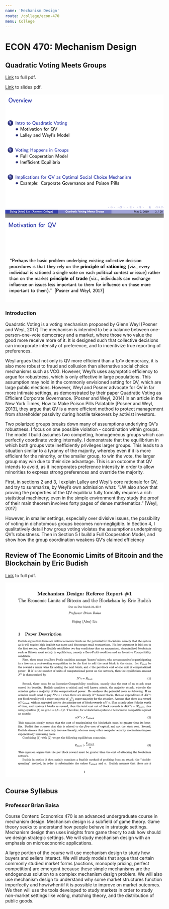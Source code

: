 ```yaml
---
name: 'Mechanism Design'
route: /college/econ-470
menu: College
---
```


# ECON 470: Mechanism Design
## Quadratic Voting Meets Groups
[Link](/pdfs/mechanism-design-qv-paper.pdf) to full pdf.

[Link](/pdfs/mechanism-design-qv-slides.pdf) to slides pdf.

![slides preview](./slides-preview.png)

### Introduction
Quadratic Voting is a voting mechanism proposed by Glenn Weyl [Posner and Weyl, 2017] The mechanism is intended to be a balance between one-person-one-vote democracy and a market, where those who value the good more receive more of it. It is designed such that collective decisions can incorporate intensity of preference, and to incentivize true reporting of preferences.

Weyl argues that not only is QV more efficient than a 1p1v democracy, it is also more robust to fraud and collusion than alternative social choice mechanisms such as VCG. However, Weyl’s uses asymptotic efficiency to argue for robustness, which is only effective in large populations. This assumption may hold in the commonly envisioned setting for QV, which are large public elections. However, Weyl and Posner advocate for QV in far more intimate settings, as demonstrated by their paper Quadratic Voting as Efficient Corporate Governance. [Posner and Weyl, 2014] In an article in the New York Times, How to Make Poison Pills Palatable [Posner and Weyl, 2013], they argue that QV is a more efficient method to protect management from shareholder passivity during hostile takeovers by activist investors.

Two polarized groups breaks down many of assumptions underlying QV’s robustness. I focus on one possible violation - coordination within groups. The model I build assumes two competing, homogeneous groups which can perfectly coordinate voting internally. I demonstrate that the equilibrium in which both groups vote inefficiently privileges larger groups. This leads to a situation similar to a tyranny of the majority, whereby even if it is more efficient for the minority, or the smaller group, to win the vote, the larger group may win due to their size advantage. This is an outcome that QV intends to avoid, as it incorporates preference intensity in order to allow minorities to express strong preferences and override the majority.

First, in sections 2 and 3, I explain Lalley and Weyl’s core rationale for QV, and try to summarize, by Weyl’s own admission what: “LW also show that proving the properties of the QV equilibria fully formally requires a rich statistical machinery; even in the simple environment they study the proof of their main theorem involves forty pages of dense mathematics.” [Weyl, 2017]

However, in smaller settings, especially over divisive issues, the possibility of voting in dichotomous groups becomes non-negligible. In Section 4, I qualitatively detail how group voting violates the assumptions underpinning QV’s robustness. Then in Section 5 I build a Full Cooperation Model, and show how the group coordination weakens QV’s claimed efficiency

## Review of The Economic Limits of Bitcoin and the Blockchain by Eric Budish
[Link](/pdfs/mechanism-design-bitcoin.pdf) to full pdf.

![bitcoin preview](./bitcoin-preview.png)

## Course Syllabus
### Professor Brian Baisa
Course Content: Economics 470 is an advanced undergraduate course in mechanism design. Mechanism design is a subfield of game theory. Game theory seeks to understand how people behave in strategic settings. Mechanism design then uses insights from game theory to ask how should we design strategic settings. We will study mechanism design with an emphasis on microeconomic applications.

A large portion of the course will use mechanism design to study how buyers and sellers interact. We will study models that argue that certain commonly studied market forms (auctions, monopoly pricing, perfect competition) are emergent because these simple mechanisms are the endogenous solution to a complex mechanism design problem. We will also use mechanism design to understand why some market structures function imperfectly and how/when/if it is possible to improve on market outcomes. We then will use the tools developed to study markets in order to study non-market settings like voting, matching theory, and the distribution of public goods.